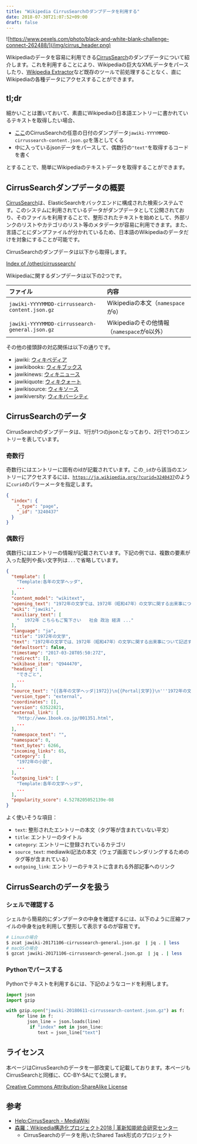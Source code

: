 ```yaml
---
title: "Wikipedia CirrusSearchのダンプデータを利用する"
date: 2018-07-30T21:07:52+09:00
draft: false
---
```


![https://www.pexels.com/photo/black-and-white-blank-challenge-connect-262488/](/img/cirrus_header.png)

Wikipediaのデータを容易に利用できる[CirrusSearch](https://www.mediawiki.org/wiki/Help:CirrusSearch/ja)のダンプデータについて紹介します。これを利用することにより、Wikipediaの巨大なXMLデータをパースしたり、[Wikipedia Extractor](http://medialab.di.unipi.it/wiki/Wikipedia_Extractor)など既存のツールで前処理することなく、直にWikipediaの各種データにアクセスすることができます。

## tl;dr
細かいことは置いておいて、素直にWikipediaの日本語エントリーに書かれているテキストを取得したい場合、

- [ここ](https://dumps.wikimedia.org/other/cirrussearch/)のCirrusSearchの任意の日付のダンプデータ`jawiki-YYYYMMDD-cirrussearch-content.json.gz`を落としてくる
- 中に入っているjsonデータをパースして、偶数行の`"text"`を取得するコードを書く

とすることで、簡単にWikipediaのテキストデータを取得することができます。

## CirrusSearchダンプデータの概要
[CirrusSearch](https://www.mediawiki.org/wiki/Help:CirrusSearch/ja)は、ElasticSearchをバックエンドに構成された検索システムです。このシステムに利用されているデータがダンプデータとして公開されており、そのファイルを利用することで、整形されたテキストを始めとして、外部リンクのリストやカテゴリのリスト等のメタデータが容易に利用できます。また、言語ごとにダンプファイルが分かれているため、日本語のWikipediaのデータだけを対象にすることが可能です。

CirrusSearchのダンプデータは以下から取得します。

[Index of /other/cirrussearch/](https://dumps.wikimedia.org/other/cirrussearch/)

Wikipediaに関するダンプデータは以下の2つです。

| ファイル                                         | 内容                               |
| :------------------------------------------- | :------------------------------- |
| `jawiki-YYYYMMDD-cirrussearch-content.json.gz` | Wikipediaの本文（`namespace`が`0`）      |
| `jawiki-YYYYMMDD-cirrussearch-general.json.gz` | Wikipediaのその他情報（`namespace`が`0`以外） |

その他の接頭辞の対応関係は以下の通りです。

- jawiki: [ウィキペディア](https://ja.wikipedia.org/wiki/%E3%83%A1%E3%82%A4%E3%83%B3%E3%83%9A%E3%83%BC%E3%82%B8)
- jawikibooks: [ウィキブックス](https://ja.wikibooks.org/wiki/%E3%83%A1%E3%82%A4%E3%83%B3%E3%83%9A%E3%83%BC%E3%82%B8)
- jawikinews: [ウィキニュース](https://ja.wikinews.org/wiki/%E3%83%A1%E3%82%A4%E3%83%B3%E3%83%9A%E3%83%BC%E3%82%B8)
- jawikiquote: [ウィキクォート](https://ja.wikiquote.org/wiki/%E3%83%A1%E3%82%A4%E3%83%B3%E3%83%9A%E3%83%BC%E3%82%B8)
- jawikisource: [ウィキソース](https://ja.wikisource.org/wiki/%E3%83%A1%E3%82%A4%E3%83%B3%E3%83%9A%E3%83%BC%E3%82%B8)
- jawikiversity: [ウィキバーシティ](https://ja.wikiversity.org/wiki/%E3%83%A1%E3%82%A4%E3%83%B3%E3%83%9A%E3%83%BC%E3%82%B8)

## CirrusSearchのデータ
CirrusSearchのダンプデータは、1行が1つのjsonとなっており、2行で1つのエントリーを表しています。

### 奇数行
奇数行にはエントリーに固有のidが記載されています。この`_id`から該当のエントリーにアクセスするには、[`https://ja.wikipedia.org/?curid=3240437`](https://ja.wikipedia.org/?curid=3240437)のように`curid`のパラーメータを指定します。

```json
{
  "index": {
    "_type": "page",
    "_id": "3240437"
  }
}
```

### 偶数行
偶数行にはエントリーの情報が記載されています。下記の例では、複数の要素が入った配列や長い文字列は`...`で省略しています。


```json
{
  "template": [
    "Template:各年の文学ヘッダ",
    ...
  ],
  "content_model": "wikitext",
  "opening_text": "1972年の文学では、1972年（昭和47年）の文学に関する出来事について記述する。",
  "wiki": "jawiki",
  "auxiliary_text": [
    "  1972年 こちらもご覧下さい   社会 政治 経済 ..."
  ],
  "language": "ja",
  "title": "1972年の文学",
  "text": "1972年の文学では、1972年（昭和47年）の文学に関する出来事について記述する。 ...",
  "defaultsort": false,
  "timestamp": "2017-03-28T05:50:27Z",
  "redirect": [],
  "wikibase_item": "Q944470",
  "heading": [
    "できごと",
    ...
  ],
  "source_text": "{{各年の文学ヘッダ|1972}}\n{{Portal|文学}}\n'''1972年の文学'''では、...",
  "version_type": "external",
  "coordinates": [],
  "version": 63522821,
  "external_link": [
    "http://www.1book.co.jp/001351.html",
    ...
  ],
  "namespace_text": "",
  "namespace": 0,
  "text_bytes": 6266,
  "incoming_links": 65,
  "category": [
    "1972年の小説",
    ...
  ],
  "outgoing_link": [
    "Template:各年の文学ヘッダ",
    ...
  ],
  "popularity_score": 4.5278205052139e-08
}  
```

よく使いそうな項目：

- `text`: 整形されたエントリーの本文（タグ等が含まれていない平文）
- `title`: エントリーのタイトル
- `category`: エントリーに登録されているカテゴリ
- `source_text`: mediawiki記法の本文（ウェブ画面でレンダリングするためのタグ等が含まれている）
- `outgoing_link`: エントリーのテキストに含まれる外部記事へのリンク

## CirrusSearchのデータを扱う
### シェルで確認する
シェルから簡易的にダンプデータの中身を確認するには、以下のように圧縮ファイルの中身を[jq](https://stedolan.github.io/jq/)を利用して整形して表示するのが容易です。

```sh
# Linuxの場合
$ zcat jawiki-20171106-cirrussearch-general.json.gz  | jq . | less
# macOSの場合
$ gzcat jawiki-20171106-cirrussearch-general.json.gz  | jq . | less
```

### Pythonでパースする
Pythonでテキストを利用するには、下記のようなコードを利用します。

```py
import json
import gzip

with gzip.open("jawiki-20180611-cirrussearch-content.json.gz") as f:
    for line in f:
        json_line = json.loads(line)
         if "index" not in json_line:
            text = json_line["text"]
```

## ライセンス
本ページはCirrusSearchのデータを一部改変して記載しております。本ページもCirrusSearchと同様に、CC-BY-SAにて公開します。

[Creative Commons Attribution-ShareAlike License](https://creativecommons.org/licenses/by-sa/3.0/)

## 参考

- [Help:CirrusSearch \- MediaWiki](https://www.mediawiki.org/wiki/Help:CirrusSearch/ja)
- [森羅：Wikipedia構造化プロジェクト2018 \| 革新知能統合研究センター](https://aip.riken.jp/labs/goalorient_tech/lang_inf_access_tech/%e6%a3%ae%e7%be%85%ef%bc%9awikipedia%e6%a7%8b%e9%80%a0%e5%8c%96%e3%83%97%e3%83%ad%e3%82%b8%e3%82%a7%e3%82%af%e3%83%882018/)
  - CirrusSearchのデータを用いたShared Task形式のプロジェクト
